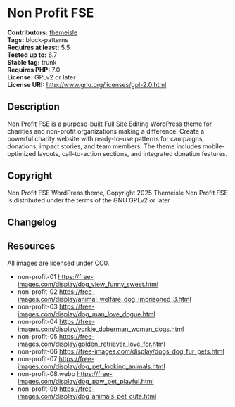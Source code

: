 # Non Profit FSE #
**Contributors:** [themeisle](https://profiles.wordpress.org/themeisle/)  
**Tags:** block-patterns  
**Requires at least:** 5.5  
**Tested up to:** 6.7  
**Stable tag:** trunk  
**Requires PHP:** 7.0  
**License:** GPLv2 or later  
**License URI:** http://www.gnu.org/licenses/gpl-2.0.html  

## Description ##
Non Profit FSE is a purpose-built Full Site Editing WordPress theme for charities and non-profit organizations making a difference. Create a powerful charity website with ready-to-use patterns for campaigns, donations, impact stories, and team members. The theme includes mobile-optimized layouts, call-to-action sections, and integrated donation features.
## Copyright ##
Non Profit FSE WordPress theme, Copyright 2025 Themeisle
Non Profit FSE is distributed under the terms of the GNU GPLv2 or later

## Changelog ##

## Resources ##
All images are licensed under CC0.

- non-profit-01 https://free-images.com/display/dog_view_funny_sweet.html
- non-profit-02 https://free-images.com/display/animal_welfare_dog_imprisoned_3.html
- non-profit-03 https://free-images.com/display/dog_man_love_dogue.html
- non-profit-04 https://free-images.com/display/yorkie_doberman_woman_dogs.html
- non-profit-05 https://free-images.com/display/golden_retriever_love_for.html
- non-profit-06 https://free-images.com/display/dogs_dog_fur_pets.html
- non-profit-07 https://free-images.com/display/dog_pet_looking_animals.html
- non-profit-08.webp https://free-images.com/display/dog_paw_pet_playful.html
- non-profit-09 https://free-images.com/display/dog_animals_pet_cute.html